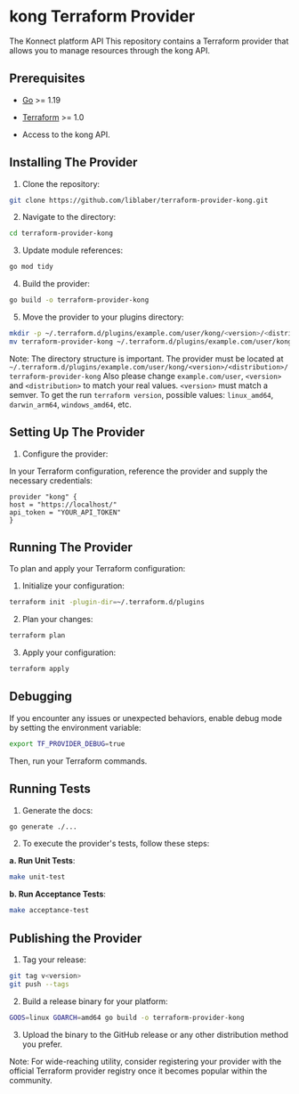 # kong Terraform Provider
The Konnect platform API
This repository contains a Terraform provider that allows you to manage resources through the kong API.

## Prerequisites

- [Go](https://golang.org/doc/install) >= 1.19

- [Terraform](https://www.terraform.io/downloads.html) >= 1.0

- Access to the kong API.

## Installing The Provider

1. Clone the repository:
```bash
git clone https://github.com/liblaber/terraform-provider-kong.git
```

2. Navigate to the directory:
```bash
cd terraform-provider-kong
```

3. Update module references:
```bash
go mod tidy
```

4. Build the provider:
```bash
go build -o terraform-provider-kong
```

5. Move the provider to your plugins directory:
```bash
mkdir -p ~/.terraform.d/plugins/example.com/user/kong/<version>/<distribution>
mv terraform-provider-kong ~/.terraform.d/plugins/example.com/user/kong/<version>/<distribution>
```
Note: The directory structure is important. The provider must be located at `~/.terraform.d/plugins/example.com/user/kong/<version>/<distribution>/terraform-provider-kong`
Also please change `example.com/user`, `<version>` and `<distribution>` to match your real values. `<version>` must match a semver.
To get the <distribution> run `terraform version`, possible values: `linux_amd64`, `darwin_arm64`, `windows_amd64`, etc.

## Setting Up The Provider

1. Configure the provider:

In your Terraform configuration, reference the provider and supply the necessary credentials:

```hcl
provider "kong" {
host = "https://localhost/"
api_token = "YOUR_API_TOKEN"
}
```

## Running The Provider

To plan and apply your Terraform configuration:

1. Initialize your configuration:

```bash
terraform init -plugin-dir=~/.terraform.d/plugins
```

2. Plan your changes:

```bash
terraform plan
```

3. Apply your configuration:

```bash
terraform apply
```

## Debugging

If you encounter any issues or unexpected behaviors, enable debug mode by setting the environment variable:

```bash
export TF_PROVIDER_DEBUG=true
```

Then, run your Terraform commands.

## Running Tests

1. Generate the docs:
```bash
go generate ./...
```

2. To execute the provider's tests, follow these steps:

**a. Run Unit Tests**:
```bash
make unit-test
```

**b. Run Acceptance Tests**:
```bash
make acceptance-test
```

## Publishing the Provider

1. Tag your release:

```bash
git tag v<version>
git push --tags
```

2. Build a release binary for your platform:

```bash
GOOS=linux GOARCH=amd64 go build -o terraform-provider-kong
```

3. Upload the binary to the GitHub release or any other distribution method you prefer.

Note: For wide-reaching utility, consider registering your provider with the official Terraform provider registry once
it becomes popular within the community.
